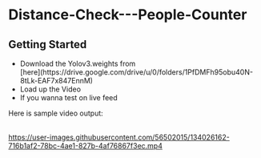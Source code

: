 # Distance-Check---People-Counter

## Getting Started
<ul>
  <li>Download the Yolov3.weights from</li> [here](https://drive.google.com/drive/u/0/folders/1PfDMFh95obu40N-8tLk-EAF7x847EnnM) 
  <li>Load up the Video</li>
  <li>If you wanna test on live feed</li>
</ul>
Here is sample video output:<br><br>

https://user-images.githubusercontent.com/56502015/134026162-716b1af2-78bc-4ae1-827b-4af76867f3ec.mp4
